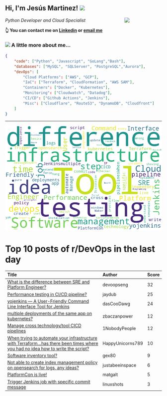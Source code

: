 <!--
**jmartinezl/jmartinezl** is a ✨ _special_ ✨ repository because its `README.md` (this file) appears on your GitHub profile.

Here are some ideas to get you started:

- 🔭 I’m currently working on ...
- 🌱 I’m currently learning ...
- 👯 I’m looking to collaborate on ...
- 🤔 I’m looking for help with ...
- 💬 Ask me about ...
- 📫 How to reach me: ...
- 😄 Pronouns: ...
- ⚡ Fun fact: ...
-->

<h2>Hi, I'm Jesús Martinez! <img src="https://media.giphy.com/media/WUlplcMpOCEmTGBtBW/giphy.gif" width="30"> </h2>
<img align='right' src="https://media.giphy.com/media/NytMLKyiaIh6VH9SPm/giphy.gif" width="120">
<p><em>Python Developer and Cloud Specialist
</em></p>

**👆 You can contact me on [Linkedin](https://www.linkedin.com/in/jes%C3%BAs-martinez-2b7b10104/) or [email me](mailto:jesus.mtz.lorenzo@gmail.com)**

### <img src="https://media.giphy.com/media/VgCDAzcKvsR6OM0uWg/giphy.gif" width="50"> A little more about me...  

```json
{
    "code": ["Python", "Javascript", "GoLang","Bash"],
    "databases": ["MySQL", "SQLServer", "PostgreSQL","Aurora"],
    "devOps": [
        "Cloud Platforms": ["AWS", "GCP"],
        "IaC": ["Terraform", "CloudFormation", "AWS SAM"],
        "Containers": ["Docker", "Kubernetes"],
        "Monitoring": ["Cloudwatch", "Datadog"],
        "CI/CD": ["Github Actions", "Jenkins"],
        "Misc": ["Cloudflare", "Route53", "DynamoDB", "Cloudfront"]
    ]
}
```
---

![Wordcloud](./cloud.png)

# Top 10 posts of r/DevOps in the last day

| Title | Author | Score |
|:---|:---|:---|
| [What is the difference between SRE and Platform Engineer?](https://www.reddit.com/r/devops/comments/tresrf/what_is_the_difference_between_sre_and_platform/) | devoopseng | 32 |
| [Performance testing in CI/CD pipeline?](https://www.reddit.com/r/devops/comments/tr64tj/performance_testing_in_cicd_pipeline/) | jaydub | 25 |
| [yojenkins — A User-Friendly Command Line Interface Tool for Jenkins](https://www.reddit.com/r/devops/comments/trv00w/yojenkins_a_userfriendly_command_line_interface/) | dasCooDawg | 24 |
| [multiple deployments of the same app on kubernetes?](https://www.reddit.com/r/devops/comments/ts04xs/multiple_deployments_of_the_same_app_on_kubernetes/) | zbaczanpower | 12 |
| [Manage cross technology/tool CICD pipelines](https://www.reddit.com/r/devops/comments/trv07w/manage_cross_technologytool_cicd_pipelines/) | 1NobodyPeople | 12 |
| [When trying to automate your infrastructure with Terraform…has there been times where you had no idea how to write the script?](https://www.reddit.com/r/devops/comments/trwqgk/when_trying_to_automate_your_infrastructure_with/) | HappyUnicorns789 | 10 |
| [Software inventory tool?](https://www.reddit.com/r/devops/comments/tqz7te/software_inventory_tool/) | gex80 | 9 |
| [Not able to create index management policy on opensearch for logs, any ideas?](https://www.reddit.com/r/devops/comments/tralv4/not_able_to_create_index_management_policy_on/) | justabeeinspace | 6 |
| [PlatformCon is live!](https://www.reddit.com/r/devops/comments/tqzszz/platformcon_is_live/) | matgalt | 5 |
| [Trigger Jenkins job with specific commit message](https://www.reddit.com/r/devops/comments/ts3ere/trigger_jenkins_job_with_specific_commit_message/) | linuxshots | 3 |
